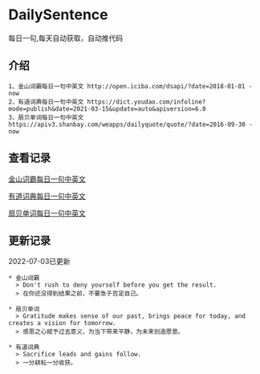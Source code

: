 # DailySentence

每日一句,每天自动获取，自动推代码

## 介绍

```
1、金山词霸每日一句中英文 http://open.iciba.com/dsapi/?date=2018-01-01 - now
2、有道词典每日一句中英文 https://dict.youdao.com/infoline?mode=publish&date=2021-03-15&update=auto&apiversion=6.0
3、扇贝单词每日一句中英文 https://apiv3.shanbay.com/weapps/dailyquote/quote/?date=2016-09-30 - now
```

## 查看记录

[金山词霸每日一句中英文](./data/iciba/)

[有道词典每日一句中英文](./data/youdao/)

[扇贝单词每日一句中英文](./data/shanbay/)

## 更新记录
2022-07-03已更新 
```
* 金山词霸
  > Don't rush to deny yourself before you get the result.
  > 在你还没得到结果之前，不要急于否定自己。

* 扇贝单词
  > Gratitude makes sense of our past, brings peace for today, and creates a vision for tomorrow.
  > 感恩之心赋予过去意义，为当下带来平静，为未来创造愿景。

* 有道词典
  > Sacrifice leads and gains follow.
  > 一分耕耘一分收获。

```
